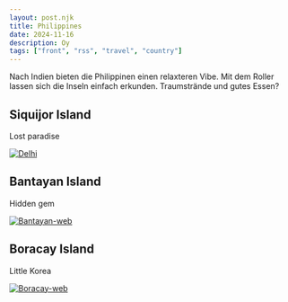 ```yaml
---
layout: post.njk
title: Philippines
date: 2024-11-16
description: Oy
tags: ["front", "rss", "travel", "country"]
---
```


  
Nach Indien bieten die Philippinen einen relaxteren Vibe. 
Mit dem Roller lassen sich die Inseln einfach erkunden.
Traumstrände und gutes Essen?

## Siquijor Island

Lost paradise

<a href="https://photos.app.goo.gl/xfez2JsP3JEuG98s6"><img src="https://i.ibb.co/KDZw2XH/Siquijor-web.jpg" alt="Delhi" border="0"></a>


## Bantayan Island

Hidden gem

<a href="https://photos.app.goo.gl/vLkZDz1qLsF9Sqcn6">
<img src="https://i.ibb.co/sjYX1wT/Bantayan-web.jpg" alt="Bantayan-web" border="0">
</a>

## Boracay Island

Little Korea

<a href="https://photos.app.goo.gl/uc2EyaRmCmQzEbAMA">
<img src="https://i.ibb.co/6Dtncpq/Boracay-web.jpg" alt="Boracay-web" border="0">
</a>


